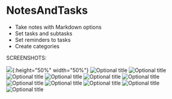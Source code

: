 # NotesAndTasks

+ Take notes with Markdown options
+ Set tasks and subtasks
+ Set reminders to tasks
+ Create categories

SCREENSHOTS:

![](https://github.com/otashjumaev/NotesAndTasks/blob/master/screenshots/0p.jpg){:height="50%" width="50%"}
![](https://github.com/otashjumaev/NotesAndTasks/blob/master/screenshots/1p.jpg "Optional title")
![](https://github.com/otashjumaev/NotesAndTasks/blob/master/screenshots/2p.jpg "Optional title")
![](https://github.com/otashjumaev/NotesAndTasks/blob/master/screenshots/3p.jpg "Optional title")
![](https://github.com/otashjumaev/NotesAndTasks/blob/master/screenshots/4p.jpg "Optional title")
![](https://github.com/otashjumaev/NotesAndTasks/blob/master/screenshots/5p.jpg "Optional title")
![](https://github.com/otashjumaev/NotesAndTasks/blob/master/screenshots/6p.jpg "Optional title")
![](https://github.com/otashjumaev/NotesAndTasks/blob/master/screenshots/7p.jpg "Optional title")
![](https://github.com/otashjumaev/NotesAndTasks/blob/master/screenshots/8p.jpg "Optional title")
![](https://github.com/otashjumaev/NotesAndTasks/blob/master/screenshots/9p.jpg "Optional title")
![](https://github.com/otashjumaev/NotesAndTasks/blob/master/screenshots/10p.jpg "Optional title")
![](https://github.com/otashjumaev/NotesAndTasks/blob/master/screenshots/11p.jpg "Optional title")
